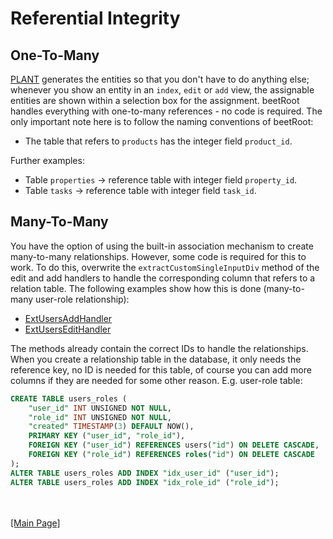 # Referential Integrity

## One-To-Many

[PLANT](plant.md) generates the entities so that you don't have to do anything else; whenever you show an entity in an `index`, `edit` or `add` view, the assignable entities 
are shown within a selection box for the assignment. beetRoot handles everything with one-to-many references - no code is required. The only important note here is to follow the naming conventions of beetRoot:

- The table that refers to `products` has the integer field `product_id`.

Further examples:

- Table `properties` -> reference table with integer field `property_id`.
- Table `tasks` -> reference table with integer field `task_id`.


## Many-To-Many

You have the option of using the built-in association mechanism to create many-to-many relationships. However, some code is required for this to work. To do this, overwrite 
the `extractCustomSingleInputDiv` method of the edit and add handlers to handle the corresponding column that refers to a relation table. The following examples show how this is done
(many-to-many user-role relationship):

- [ExtUsersAddHandler](https://github.com/autumoswitzerland/autumo-beetroot/blob/master/src/main/java/ch/autumo/beetroot/handler/users/ExtUsersAddHandler.java)
- [ExtUsersEditHandler](https://github.com/autumoswitzerland/autumo-beetroot/blob/master/src/main/java/ch/autumo/beetroot/handler/users/ExtUsersEditHandler.java)

The methods already contain the correct IDs to handle the relationships. When you create a relationship table in the database, it only needs the
reference key, no ID is needed for this table, of course you can add more columns if they are needed for some other reason. E.g. user-role table:

```SQL
CREATE TABLE users_roles (
    "user_id" INT UNSIGNED NOT NULL,
    "role_id" INT UNSIGNED NOT NULL,
    "created" TIMESTAMP(3) DEFAULT NOW(),
    PRIMARY KEY ("user_id", "role_id"),
    FOREIGN KEY ("user_id") REFERENCES users("id") ON DELETE CASCADE,
    FOREIGN KEY ("role_id") REFERENCES roles("id") ON DELETE CASCADE
);
ALTER TABLE users_roles ADD INDEX "idx_user_id" ("user_id");
ALTER TABLE users_roles ADD INDEX "idx_role_id" ("role_id");
```


<br>
<br>
<a href="../README.md">[Main Page]</a>
